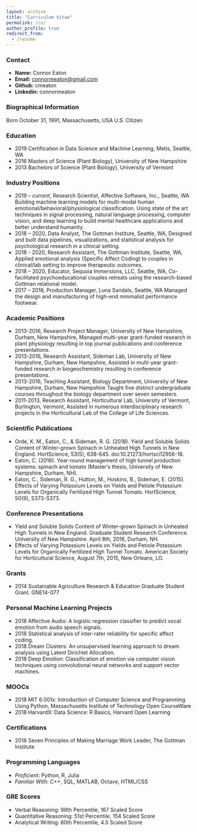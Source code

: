```yaml
---
layout: archive
title: "Curriculum Vitae"
permalink: /cv/
author_profile: true
redirect_from:
  - /resume
---
```



### Contact
- **Name:** Connor Eaton
- **Email:** connormeaton@gmail.com
- **Github:** cmeaton
- **Linkedin:** connormeaton

### Biographical Information
Born October 31, 1991, Massachusetts, USA
U.S. Citizen

### Education
- 2019		Certification in Data Science and Machine Learning, Metis, Seattle, WA
- 2016		Masters of Science (Plant Biology), University of New Hampshire
- 2013		Bachelors of Science (Plant Biology), University of Vermont

### Industry Positions
- 2019 –	*current*, Research Scientist, Affective Software, Inc., Seattle, WA
Building machine learning models for multi-modal human emotional/behavioral/physiological classification. Using state of the art techniques in signal processing, natural language processing, computer vision, and deep learning to build mental healthcare applications and better understand humanity.
- 2018 – 2020,	    Data Analyst, The Gottman Institute, Seattle, WA, Designed and built data pipelines, visualizations, and statistical analysis for psychological research in a clinical setting.
- 2018 - 2020,      Research Assistant, The Gottman Institute, Seattle, WA, Applied emotional analysis (Specific Affect Coding) to couples in clinical/lab setting to improve therapeutic outcomes.
- 2018 –	2020,	    Educator, Sequoia Immersions, LLC, Seattle, WA,
Co-facilitated psychoeducational couples retreats using the research-based Gottman relational model.
- 2017 – 2018,      Production Manager, Luna Sandals, Seattle, WA
Managed the design and manufacturing of high-end minimalist performance footwear.

### Academic Positions
- 2013-2016,	Research Project Manager, University of New Hampshire, Durham, New Hampshire,
Managed multi-year grant-funded research in plant physiology resulting in top journal publications and conference presentations.
- 2013-2016,	Research Assistant, Sideman Lab, University of New Hampshire, Durham, New Hampshire,
Assisted in multi-year grant-funded research in biogeochemistry resulting in conference presentations.
- 2013-2016,	Teaching Assistant, Biology Department, University of New Hampshire, Durham, New Hampshire
Taught five distinct undergraduate courses throughout the biology department over seven semesters.
- 2011-2013,	Research Assistant, Horticultural Lab, University of Vermont, Burlington, Vermont,
Assisted in numerous interdisciplinary research projects in the Horticultural Lab of the College of Life Sciences.

### Scientific Publications
- Orde, K. M., Eaton, C., & Sideman, R. G. (2018). Yield and Soluble Solids Content of Winter-grown Spinach in Unheated High Tunnels in New England. HortScience, 53(5), 638-645. doi:10.21273/hortsci12956-18.  
- Eaton, C. (2016). Year-round management of high tunnel production systems: spinach and tomato (Master’s thesis, University of New Hampshire, Durham, NH).
- Eaton, C., Sideman, R. G., Hutton, M., Hoskins, B., Sideman, E. (2015). Effects of Varying Potassium Levels on Yields and Petiole Potassium Levels for Organically Fertilized High Tunnel Tomato. HortScience, 50(9), S373-S373.

### Conference Presentations
- Yield and Soluble Solids Content of Winter-grown Spinach in Unheated High Tunnels in New England. Graduate Student Research Conference. University of New Hampshire. April 8th, 2016, Durham, NH.
- Effects of Varying Potassium Levels on Yields and Petiole Potassium Levels for Organically Fertilized High Tunnel Tomato. American Society for Horticultural Science, August 7th, 2015, New Orleans, LO.

### Grants
- 2014		Sustainable Agriculture Research & Education Graduate Student Grant. GNE14-077

### Personal Machine Learning Projects
- 2018	Affective Audio: A logistic regression classifier to predict vocal emotion from audio speech signals.
- 2018	Statistical analysis of inter-rater reliability for specific affect coding.
- 2018	Dream Clusters: An unsupervised learning approach to dream analysis using Latent Dirichlet Allocation.
- 2018	Deep Emotion: Classification of emotion via computer vision techniques using convolutional neural networks and support vector machines.

### MOOCs
- 2018  	MIT 6.001x: Introduction of Computer Science and Programming Using Python, Massachusetts Institute of Technology Open CourseWare 
- 2018		HarvardX: Data Science: R Basics, Harvard Open Learning

### Certifications
- 2018		Seven Principles of Making Marriage Work Leader, The Gottman Institute

### Programming Languages
- *Proficient*: Python, R, Julia
- *Familiar With*: C++, SQL, MATLAB, Octave, HTML/CSS

### GRE Scores
- Verbal Reasoning: 98th Percentile, 167 Scaled Score
- Quantitative Reasoning: 51st Percentile, 154 Scaled Score
- Analytical Writing: 80th Percentile, 4.5 Scaled Score



